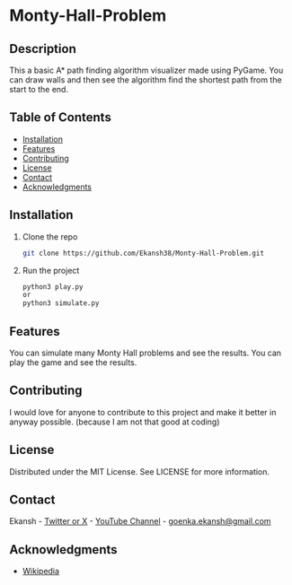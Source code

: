 # Monty-Hall-Problem

## Description

This a basic A\* path finding algorithm visualizer made using PyGame.
You can draw walls and then see the algorithm find the shortest path from the start to the end.

## Table of Contents

- [Installation](#installation)
- [Features](#features)
- [Contributing](#contributing)
- [License](#license)
- [Contact](#contact)
- [Acknowledgments](#acknowledgments)

## Installation

1. Clone the repo

   ```sh
   git clone https://github.com/Ekansh38/Monty-Hall-Problem.git

   ```

2. Run the project
   ```sh
   python3 play.py
   or
   python3 simulate.py
   ```

## Features

You can simulate many Monty Hall problems and see the results.
You can play the game and see the results.

## Contributing

I would love for anyone to contribute to this project and make it better in anyway possible. (because I am not that good at coding)

## License

Distributed under the MIT License. See LICENSE for more information.

## Contact

Ekansh - [Twitter or X](https://x.com/mister_byte_) - [YouTube Channel](https://www.youtube.com/@mister_byte_) - goenka.ekansh@gmail.com

## Acknowledgments

- [Wikipedia](https://en.wikipedia.org/wiki/Monty_Hall_problem)
